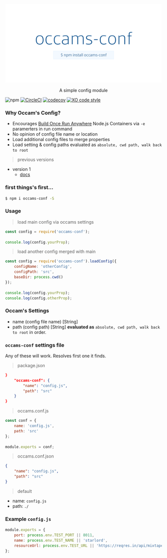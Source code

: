 <img src=".github/assets/occams-conf-social-preview.png" alt="occams-conf" />

<p align="center">A simple config module</p>

![npm](https://img.shields.io/npm/v/occams-conf.svg) [![CircleCI](https://circleci.com/gh/lxghtless/occams-conf/tree/master.svg?style=svg)](https://circleci.com/gh/lxghtless/occams-conf/tree/master)  [![codecov](https://codecov.io/gh/lxghtless/occams-conf/branch/master/graph/badge.svg)](https://codecov.io/gh/lxghtless/occams-conf) [![XO code style](https://img.shields.io/badge/code_style-XO-5ed9c7.svg)](https://github.com/xojs/xo)

### Why Occam's Config?

- Encourages [Build Once Run Anywhere](https://forums.docker.com/t/build-once-run-anywhere-concept/3522) Node.js Containers via `-e` paramerters in run command
- No opinion of config file name or location
- Load additional config files to merge properties
- Load setting & config paths evaluated as `absolute, cwd path, walk back to root`

> previous versions
- version 1
    + [docs](https://github.com/lxghtless/occams-conf/tree/v1.1.0)

### first things's first...

```sh
$ npm i occams-conf -S
```

### Usage

> load main config via occams settings

```js
const config = require('occams-conf');

console.log(config.yourProp);
```

> load another config merged with main

```js
const config = require('occams-conf').loadConfig({
	configName: 'otherConfig',
	configPath: 'src',
    baseDir: process.cwd()
});

console.log(config.yourProp);
console.log(config.otherProp);
```

### Occam's Settings

- name (config file name) [String]
- path (config path) [String] <b>evaluated as</b> `absolute, cwd path, walk back to root` in order.

### `occams-conf` settings file

Any of these will work. Resolves first one it finds.

> package.json

```json
}
    "occams-conf": {
        "name": "config.js",
        "path": "src"
    }
}
```

> occams.conf.js

```js
const conf = {
	name: 'config.js',
    path: 'src'
};

module.exports = conf;
```

> occams.conf.json

```json
{
    "name": "config.js",
    "path": "src"
}
```

> default

- name: `config.js`
- path: `./`

### Example `config.js`

```js
module.exports = {
    port: process.env.TEST_PORT || 8011,
    name: process.env.TEST_NAME || 'starlord',
    resourceUrl: process.env.TEST_URL || 'https://reqres.in/api/mixtapes'
};
```
